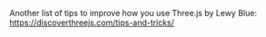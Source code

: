 Another list of tips to improve how you use Three.js by Lewy Blue: https://discoverthreejs.com/tips-and-tricks/
